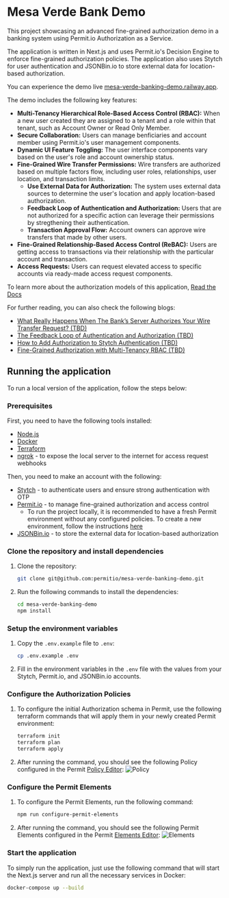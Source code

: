 # Mesa Verde Bank Demo

This project showcasing an advanced fine-grained authorization demo in a banking system using Permit.io Authorization as a Service.

The application is written in Next.js and uses Permit.io's Decision Engine to enforce fine-grained authorization policies. The application also uses Stytch for user authentication and JSONBin.io to store external data for location-based authorization.

You can experience the demo live [mesa-verde-banking-demo.railway.app](https://mesa-verde-banking-demo.railway.app).

The demo includes the following key features:

- **Multi-Tenancy Hierarchical Role-Based Access Control (RBAC):** When a new user created they are assigned to a tenant and a role within that tenant, such as Account Owner or Read Only Member.
- **Secure Collaboration:** Users can manage benficiaries and account member using Permit.io's user management components.
- **Dynamic UI Feature Toggling:** The user interface components vary based on the user's role and account ownership status.
- **Fine-Grained Wire Transfer Permissions:** Wire transfers are authorized based on multiple factors flow, including user roles, relationships, user location, and transaction limits.
   - **Use External Data for Authorization:** The system uses external data sources to determine the user's location and apply location-based authorization.
   - **Feedback Loop of Authentication and Authorization:** Users that are not authorized for a specific action can leverage their permissions by stregthening their authentication.
   - **Transaction Approval Flow:** Account owners can approve wire transfers that made by other users.
- **Fine-Grained Relationship-Based Access Control (ReBAC):** Users are getting access to transactions via their relationship with the particular account and transaction.
- **Access Requests:** Users can request elevated access to specific accounts via ready-made access request components.

To learn more about the authorization models of this application, [Read the Docs](TBD)

For further reading, you can also check the following blogs:

- [What Really Happens When The Bank’s Server Authorizes Your Wire Transfer Request? (TBD)](#)
- [The Feedback Loop of Authentication and Authorization (TBD)](#)
- [How to Add Authorization to Stytch Authentication (TBD)](#)
- [Fine-Grained Authorization with Multi-Tenancy RBAC (TBD)](#)

## Running the application

To run a local version of the application, follow the steps below:

### Prerequisites

First, you need to have the following tools installed:

- [Node.js](https://nodejs.org/en/download/)
- [Docker](https://docs.docker.com/get-docker/)
- [Terraform](https://learn.hashicorp.com/tutorials/terraform/install-cli)
- [ngrok](https://ngrok.com/download) - to expose the local server to the internet for access request webhooks

Then, you need to make an account with the following:

- [Stytch](https://stytch.com/dashboard) - to authenticate users and ensure strong authentication with OTP
- [Permit.io](https://app.permit.io/) - to manage fine-grained authorization and access control
  - To run the project locally, it is recommended to have a fresh Permit environment without any configured policies. To create a new environment, follow the instructions [here](https://docs.permit.io/manage-your-account/projects-and-env/#environments)
- [JSONBin.io](https://jsonbin.io/) - to store the external data for location-based authorization

### Clone the repository and install dependencies

1. Clone the repository:
   ```bash
   git clone git@github.com:permitio/mesa-verde-banking-demo.git
   ```
2. Run the following commands to install the dependencies:
   ```bash
   cd mesa-verde-banking-demo
   npm install
   ```

### Setup the environment variables

1. Copy the `.env.example` file to `.env`:
   ```bash
   cp .env.example .env
   ```
2. Fill in the environment variables in the `.env` file with the values from your Stytch, Permit.io, and JSONBin.io accounts.

### Configure the Authorization Policies

1. To configure the initial Authorization schema in Permit, use the following terraform commands that will apply them in your newly created Permit environment:
   ```bash
   terraform init
   terraform plan
   terraform apply
   ```
2. After running the command, you should see the following Policy configured in the Permit [Policy Editor](https://app.permit.io/policy-editor):
   ![Policy](TBD)

### Configure the Permit Elements

1. To configure the Permit Elements, run the following command:
   ```bash
   npm run configure-permit-elements
   ```
2. After running the command, you should see the following Permit Elements configured in the Permit [Elements Editor](https://app.permit.io/elements):
   ![Elements](TBD)

### Start the application

To simply run the application, just use the following command that will start the Next.js server and run all the necessary services in Docker:

```bash
docker-compose up --build
```
